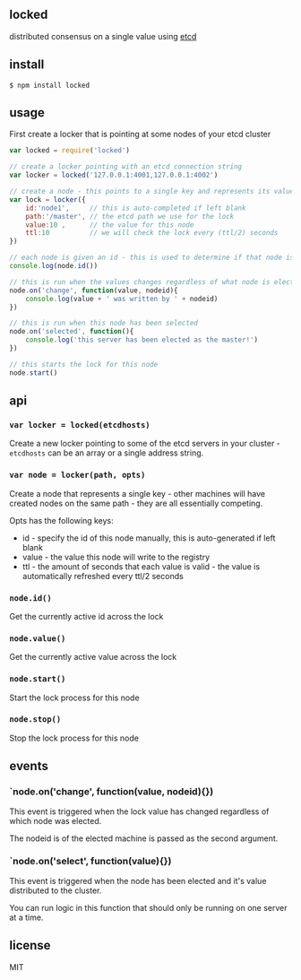 locked
------

distributed consensus on a single value using [etcd](http://github.com/coreos/etcd)

## install

```
$ npm install locked
```

## usage

First create a locker that is pointing at some nodes of your etcd cluster

```js
var locked = require('locked')

// create a locker pointing with an etcd connection string
var locker = locked('127.0.0.1:4001,127.0.0.1:4002')

// create a node - this points to a single key and represents its value locked across the cluster
var lock = locker({
	id:'node1',     // this is auto-completed if left blank
	path:'/master', // the etcd path we use for the lock
	value:10 ,      // the value for this node
	ttl:10          // we will check the lock every (ttl/2) seconds
})

// each node is given an id - this is used to determine if that node is the currently active one
console.log(node.id())

// this is run when the values changes regardless of what node is elected
node.on('change', function(value, nodeid){
	console.log(value + ' was written by ' + nodeid)
})

// this is run when this node has been selected
node.on('selected', function(){
	console.log('this server has been elected as the master!')
})

// this starts the lock for this node
node.start()
```

## api

### `var locker = locked(etcdhosts)`

Create a new locker pointing to some of the etcd servers in your cluster - `etcdhosts` can be an array or a single address string.

### `var node = locker(path, opts)`

Create a node that represents a single key - other machines will have created nodes on the same path - they are all essentially competing.

Opts has the following keys:

 * id - specify the id of this node manually, this is auto-generated if left blank
 * value - the value this node will write to the registry
 * ttl - the amount of seconds that each value is valid - the value is automatically refreshed every ttl/2 seconds

### `node.id()`

Get the currently active id across the lock

### `node.value()`

Get the currently active value across the lock

### `node.start()`

Start the lock process for this node

### `node.stop()`

Stop the lock process for this node

## events

### `node.on('change', function(value, nodeid){})

This event is triggered when the lock value has changed regardless of which node was elected.

The nodeid is of the elected machine is passed as the second argument.

### `node.on('select', function(value){})

This event is triggered when the node has been elected and it's value distributed to the cluster.

You can run logic in this function that should only be running on one server at a time.

## license

MIT